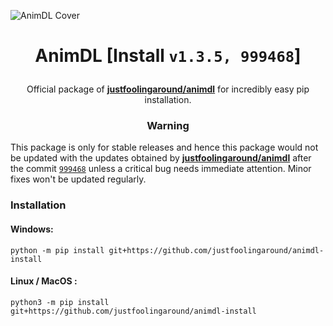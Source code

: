 ![AnimDL Cover](https://i.imgur.com/nNXSZi6.png)

<h1><p align="center"> AnimDL [Install <code>v1.3.5, 999468</code>]</h1>

<p align="center">Official package of <a href="https://github.com/justfoolingaround/animdl"><strong>justfoolingaround/animdl</strong></a> for incredibly easy pip installation.</p>

<h3><p align="center">Warning</p></h3>

This package is only for stable releases and hence this package would not be updated with the updates obtained by [**justfoolingaround/animdl**](https://github.com/justfoolingaround/animdl) after the commit [`999468`](https://github.com/justfoolingaround/animdl/commit/9994688c0c0558c4f7205f0d5dd413a7214d77af) unless a critical bug needs immediate attention. Minor fixes won't be updated regularly. 

<h3> Installation </h3>

#### Windows:
```
python -m pip install git+https://github.com/justfoolingaround/animdl-install
```
#### Linux / MacOS :
```
python3 -m pip install git+https://github.com/justfoolingaround/animdl-install
```